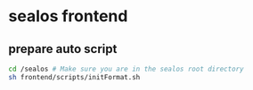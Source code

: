# sealos frontend

## prepare auto script

```bash
cd /sealos # Make sure you are in the sealos root directory
sh frontend/scripts/initFormat.sh
```
